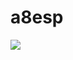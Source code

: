 # a8esp
<img src="https://img.shields.io/discord/878637479434006548?color=7289DA&logo=discord&logoColor=white&style=for-the-badge"/>
